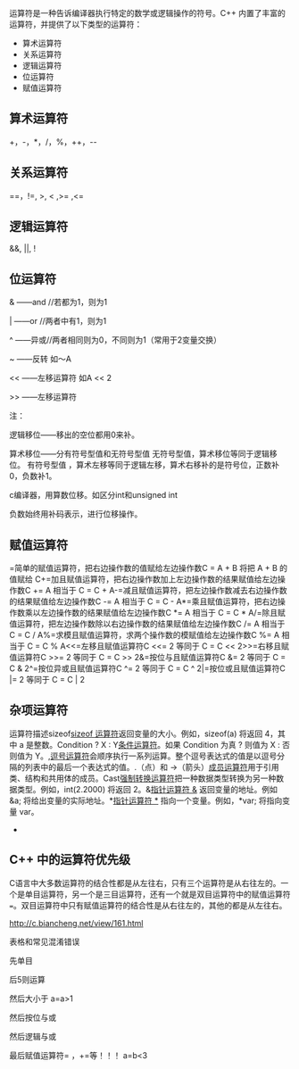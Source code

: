 运算符是一种告诉编译器执行特定的数学或逻辑操作的符号。C++ 内置了丰富的运算符，并提供了以下类型的运算符：

* 算术运算符
* 关系运算符
* 逻辑运算符
* 位运算符
* 赋值运算符

算术运算符
-----

+，-，\*，/，%，++，--

关系运算符
-----

==，!=, \>, \< ,\>= ,\<=

逻辑运算符
-----

&&, ||, !

位运算符
----

& ——and //若都为1，则为1

| ——or //两者中有1，则为1

^ ——异或//两者相同则为0，不同则为1（常用于2变量交换）

~ ——反转 如～A

\<\< ——左移运算符 如A \<\< 2 

\>\> ——左移运算符 

注：

逻辑移位——移出的空位都用0来补。

算术移位——分有符号型值和无符号型值 
无符号型值，算术移位等同于逻辑移位。 
有符号型值 ，算术左移等同于逻辑左移，算术右移补的是符号位，正数补0，负数补1。

c编译器，用算数位移。如区分int和unsigned int

负数始终用补码表示，进行位移操作。

赋值运算符
-----

=简单的赋值运算符，把右边操作数的值赋给左边操作数C = A + B 将把 A + B 的值赋给 C+=加且赋值运算符，把右边操作数加上左边操作数的结果赋值给左边操作数C += A 相当于 C = C + A-=减且赋值运算符，把左边操作数减去右边操作数的结果赋值给左边操作数C -= A 相当于 C = C - A\*=乘且赋值运算符，把右边操作数乘以左边操作数的结果赋值给左边操作数C \*= A 相当于 C = C \* A/=除且赋值运算符，把左边操作数除以右边操作数的结果赋值给左边操作数C /= A 相当于 C = C / A%=求模且赋值运算符，求两个操作数的模赋值给左边操作数C %= A 相当于 C = C % A\<\<=左移且赋值运算符C \<\<= 2 等同于 C = C \<\< 2\>\>=右移且赋值运算符C \>\>= 2 等同于 C = C \>\> 2&=按位与且赋值运算符C &= 2 等同于 C = C & 2^=按位异或且赋值运算符C ^= 2 等同于 C = C ^ 2|=按位或且赋值运算符C |= 2 等同于 C = C | 2

杂项运算符
-----

运算符描述sizeof[sizeof 运算符](http://www.runoob.com/cplusplus/cpp-sizeof-operator.html)返回变量的大小。例如，sizeof(a) 将返回 4，其中 a 是整数。Condition ? X : Y[条件运算符](http://www.runoob.com/cplusplus/cpp-conditional-operator.html)。如果 Condition 为真 ? 则值为 X : 否则值为 Y。,[逗号运算符](http://www.runoob.com/cplusplus/cpp-comma-operator.html)会顺序执行一系列运算。整个逗号表达式的值是以逗号分隔的列表中的最后一个表达式的值。.（点）和 -\>（箭头）[成员运算符](http://www.runoob.com/cplusplus/cpp-member-operators.html)用于引用类、结构和共用体的成员。Cast[强制转换运算符](http://www.runoob.com/cplusplus/cpp-casting-operators.html)把一种数据类型转换为另一种数据类型。例如，int(2.2000) 将返回 2。&[指针运算符 &](http://www.runoob.com/cplusplus/cpp-pointer-operators.html) 返回变量的地址。例如 &a; 将给出变量的实际地址。\*[指针运算符 \*](http://www.runoob.com/cplusplus/cpp-pointer-operators.html) 指向一个变量。例如，\*var; 将指向变量 var。

-

C++ 中的运算符优先级
------------

C语言中大多数运算符的结合性都是从左往右，只有三个运算符是从右往左的。一个是单目运算符，另一个是三目运算符，还有一个就是双目运算符中的赋值运算符`=`。双目运算符中只有赋值运算符的结合性是从右往左的，其他的都是从左往右。

<http://c.biancheng.net/view/161.html>

表格和常见混淆错误

先单目

后5则运算

然后大小于 a=a\>1

然后按位与或

然后逻辑与或

最后赋值运算符= ，+=等！！！ a=b\<3